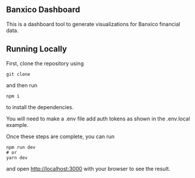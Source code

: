 ## Banxico Dashboard

This is a dashboard tool to generate visualizations for Banxico financial data.

## Running Locally

First, clone the repository using

```
git clone

```

and then run

```
npm i

```

to install the dependencies.

You will need to make a .env file add auth tokens as shown in the .env.local example.

Once these steps are complete, you can run

```
npm run dev
# or
yarn dev

```

and open [http://localhost:3000](http://localhost:3000) with your browser to see the result.
